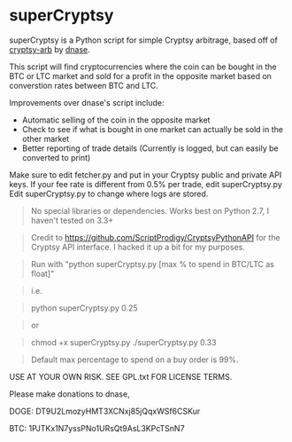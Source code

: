 superCryptsy
===========

superCryptsy is a Python script for simple Cryptsy arbitrage, based off of <a href="https://github.com/dnase/cryptsy-arb">cryptsy-arb</a> by <a href="https://github.com/dnase/">dnase</a>.

This script will find cryptocurrencies where the coin can be bought in the BTC or LTC market and sold for a profit in the opposite market based on converstion rates between BTC and LTC.

Improvements over dnase's script include:
  - Automatic selling of the coin in the opposite market
  - Check to see if what is bought in one market can actually be sold in the other market
  - Better reporting of trade details (Currently is logged, but can easily be converted to print)

Make sure to edit fetcher.py and put in your Cryptsy public and private API keys.
If your fee rate is different from 0.5% per trade, edit superCryptsy.py
Edit superCryptsy.py to change where logs are stored.

>No special libraries or dependencies. Works best on Python 2.7, I haven't tested on 3.3+

>Credit to https://github.com/ScriptProdigy/CryptsyPythonAPI for the Cryptsy API interface. I hacked it up a bit for my purposes.

>Run with "python superCryptsy.py [max % to spend in BTC/LTC as float]"

>i.e.

>python superCryptsy.py 0.25

>or

>chmod +x superCryptsy.py
>./superCryptsy.py 0.33

>Default max percentage to spend on a buy order is 99%.

USE AT YOUR OWN RISK. SEE GPL.txt FOR LICENSE TERMS.

Please make donations to dnase, 

DOGE:
DT9U2LmozyHMT3XCNxj85jQqxWSf6CSKur

BTC:
1PJTKx1N7yssPNo1URsQt9AsL3KPcTSnN7
